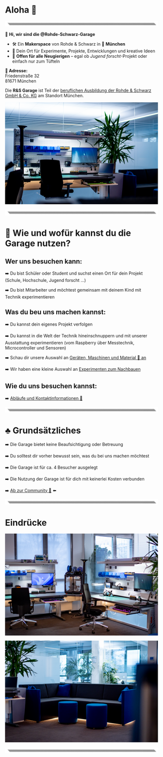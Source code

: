 # Aloha 🌺  
![image](https://github.com/Rohde-Schwarz-Garage/.github/blob/main/ressources/graphics/2024_03_13_Trennbanner_GitHub_Grey_Transparent.png?raw=true)

👋 **Hi, wir sind die @Rohde-Schwarz-Garage**  

- 🛠 Ein **Makerspace** von Rohde & Schwarz in 📍 **München**  
- 🧪 Dein Ort für Experimente, Projekte, Entwicklungen und kreative Ideen  
- 🎫 **Offen für alle Neugierigen** – egal ob *Jugend forscht*-Projekt oder einfach nur zum Tüfteln  

**📍 Adresse:**  
Friedenstraße 32  
81671 München

Die **R&S Garage** ist Teil der [beruflichen Ausbildung der Rohde & Schwarz GmbH & Co. KG](https://www.bing.com/ck/a?!&&p=c93b6292ee8a2b68e6aa2e7cefc57f73b7eeaa11e2a84508c740ef29d287de40JmltdHM9MTc0Mzk4NDAwMA&ptn=3&ver=2&hsh=4&fclid=3cccf6a2-10ca-6b1b-28d4-e33d11b56a7a&psq=rohde+schwarz+ausbildung+m%c3%bcnchen&u=a1aHR0cHM6Ly93d3cucm9oZGUtc2Nod2Fyei5jb20vZGUva2FycmllcmUvc2NodWVsZXItaW5uZW4vc3RhbmRvcnRlL211ZW5jaGVuXzI1MjkzMy5odG1s&ntb=1) am Standort München.  

![Titelbild](https://github.com/Rohde-Schwarz-Garage/.github/blob/main/ressources/pictures/Garage_10.png?raw=true)  

![image](https://github.com/Rohde-Schwarz-Garage/.github/blob/main/ressources/graphics/2024_03_13_Trennbanner_GitHub_Grey_Transparent.png?raw=true)  

# 👟 Wie und wofür kannst du die Garage nutzen?

## Wer uns besuchen kann:
➡️ Du bist Schüler oder Student und suchst einen Ort für dein Projekt (Schule, Hochschule, Jugend forscht ...)

➡️ Du bist Mitarbeiter und möchtest gemeinsam mit deinem Kind mit Technik experimentieren

## Was du beu uns machen kannst:
➡️ Du kannst dein eigenes Projekt verfolgen

➡️ Du kannst in die Welt der Technik hineinschnuppern und mit unserer Ausstattung experimentieren (vom Raspberry über Messtechnik, Microcontroller und Sensoren)

➡️ Schau dir unsere Auswahl an [Geräten, Maschinen und Material 🤖 an](/documentation/02_maschinen_geräte_material.md)  

➡️ Wir haben eine kleine Auswahl an [Experimenten zum Nachbauen](/documentation/03_projekte_und_experimente.md)

## Wie du uns besuchen kannst:

➡️ [Abläufe und Kontaktinformationen 📯](/documentation/01_abläufe_und_kontakt.md)  

![image](https://github.com/Rohde-Schwarz-Garage/.github/blob/main/ressources/graphics/2024_03_13_Trennbanner_GitHub_Grey_Transparent.png?raw=true)  

# ♣️ Grundsätzliches

➡️ Die Garage bietet keine Beaufsichtigung oder Betreuung

➡️ Du solltest dir vorher bewusst sein, was du bei uns machen möchtest

➡️ Die Garage ist für ca. 4 Besucher ausgelegt

➡️ Die Nutzung der Garage ist für dich mit keinerlei Kosten verbunden

➡️ [Ab zur Community 🦄](https://github.com/orgs/Rohde-Schwarz-Garage/discussions) ⬅️  


![image](https://github.com/Rohde-Schwarz-Garage/.github/blob/main/ressources/graphics/2024_03_13_Trennbanner_GitHub_Grey_Transparent.png?raw=true)  

# Eindrücke 
 
![Ausstattung](https://github.com/Rohde-Schwarz-Garage/.github/blob/main/ressources/pictures/Garage_03.png?raw=true)  

![Titelbild](https://github.com/Rohde-Schwarz-Garage/.github/blob/main/ressources/pictures/Garage_09.png?raw=true)  

![image](https://github.com/Rohde-Schwarz-Garage/.github/blob/main/ressources/graphics/2024_03_13_Trennbanner_GitHub_Grey_Transparent.png?raw=true)  
